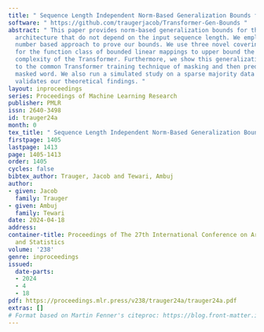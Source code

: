 ```yaml
---
title: " Sequence Length Independent Norm-Based Generalization Bounds for Transformers "
software: " https://github.com/traugerjacob/Transformer-Gen-Bounds "
abstract: " This paper provides norm-based generalization bounds for the Transformer
  architecture that do not depend on the input sequence length. We employ a covering
  number based approach to prove our bounds. We use three novel covering number bounds
  for the function class of bounded linear mappings to upper bound the Rademacher
  complexity of the Transformer. Furthermore, we show this generalization bound applies
  to the common Transformer training technique of masking and then predicting the
  masked word. We also run a simulated study on a sparse majority data set that empirically
  validates our theoretical findings. "
layout: inproceedings
series: Proceedings of Machine Learning Research
publisher: PMLR
issn: 2640-3498
id: trauger24a
month: 0
tex_title: " Sequence Length Independent Norm-Based Generalization Bounds for Transformers "
firstpage: 1405
lastpage: 1413
page: 1405-1413
order: 1405
cycles: false
bibtex_author: Trauger, Jacob and Tewari, Ambuj
author:
- given: Jacob
  family: Trauger
- given: Ambuj
  family: Tewari
date: 2024-04-18
address:
container-title: Proceedings of The 27th International Conference on Artificial Intelligence
  and Statistics
volume: '238'
genre: inproceedings
issued:
  date-parts:
  - 2024
  - 4
  - 18
pdf: https://proceedings.mlr.press/v238/trauger24a/trauger24a.pdf
extras: []
# Format based on Martin Fenner's citeproc: https://blog.front-matter.io/posts/citeproc-yaml-for-bibliographies/
---
```


